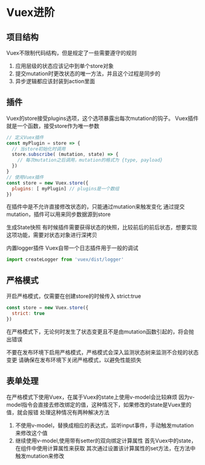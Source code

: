 # Vuex进阶
## 项目结构
Vuex不限制代码结构，但是规定了一些需要遵守的规则
1. 应用层级的状态应该记中到单个store对象
2. 提交mutation时更改状态的唯一方法，并且这个过程是同步的
3. 异步逻辑都应该封装到action里面

## 插件
Vuex的store接受plugins选项，这个选项暴露出每次mutation的钩子。
Vuex插件就是一个函数，接受store作为唯一参数
```js
// 定义Vuex插件
const myPlugin = store => {
  // 当store初始化时调用
  store.subscribe( (mutation, state) => {
    // 每次mutation之后调用，mutation的格式为 {type, payload}
  })
}
// 使用Vuex插件
const store = new Vuex.store({
  plugins: [ myPlugin] // plugins是一个数组
})
```
在插件中是不允许直接修改状态的，只能通过mutation来触发变化
通过提交mutation，插件可以用来同步数据源到store

生成State快照
有时候插件需要获得状态的快照，比较前后的前后状态，想要实现这项功能，需要对状态对象进行深拷贝

内置logger插件
Vuex自带一个日志插件用于一般的调试
```js
import createLogger from 'vuex/dist/logger'

```

## 严格模式
开启严格模式，仅需要在创建store的时候传入 strict:true
```js
const store = new Vuex.store({
  strict: true
})
```
在严格模式下，无论何时发生了状态变更且不是由mutation函数引起的，将会抛出错误

不要在发布环境下启用严格模式，严格模式会深入监测状态树来监测不合规的状态变更
请确保在发布环境下关闭严格模式，以避免性能损失

## 表单处理
在严格模式下使用Vuex，在属于Vuex的state上使用v-model会比较麻烦
因为v-model指令会直接去修改绑定的值，这种情况下，如果修改的state是Vuex里的值，就会报错
处理这种情况有两种解决方法
1. 不使用v-model，替换成相应的表达式，监听input事件，手动触发mutation来修改这个值
2. 继续使用v-model,使用带有setter的双向绑定计算属性
首先Vuex中的state，在组件中使用计算属性来获取
其次通过设置该计算属性的set方法，在方法中触发mutation来修改